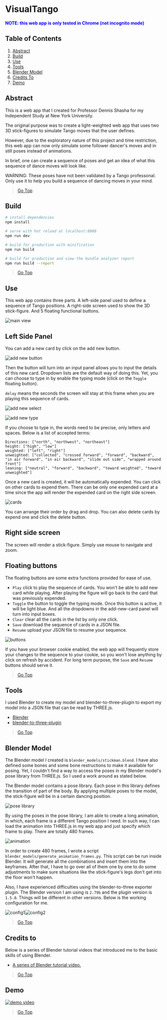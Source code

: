 VisualTango
===========

<span style="color:blue"><strong>NOTE: this web app is only tested in Chrome (not incognito mode)</strong></span>

## Table of Contents

1. [Abstract](#abstract)
2. [Build](#build)
3. [Use](#use)
4. [Tools](#tools)
5. [Blender Model](#blender-model)
6. [Credits To](#credits-to)
7. [Demo](#demo)

## Abstract

This is a web app that I created for Professor Dennis Shasha for my Independent Study at New York University.

The original purpose was to create a light-weighted web app that uses two 3D stick-figures to simulate Tango moves that the user defines.

However, due to the exploratory nature of this project and time restriction, this web app can now only simulate some follower dancer's moves and in still poses instead of animations.

In brief, one can create a sequence of poses and get an idea of what this sequence of dance moves will look like.

WARNING: These poses have not been validated by a Tango professonal. Only use it to help you build a sequence of dancing moves in your mind.

>[Go Top](#table-of-contents)

## Build

``` bash
# install dependencies
npm install

# serve with hot reload at localhost:8080
npm run dev

# build for production with minification
npm run build

# build for production and view the bundle analyzer report
npm run build --report
```

>[Go Top](#table-of-contents)

## Use

This web app contains three parts. A left-side panel used to define a sequence of Tango positions. A right-side screen used to show the 3D stick-figure. And 5 floating functional buttons.

![main view](images/main-view.png)

## Left Side Panel

  You can add a new card by click on the add new button.

  ![add new button](images/add-new-button.png)

  Then the button will turn into an input panel allows you to input the details of this new card. Dropdown lists are the default way of doing this. Yet, you can choose to type in by enable the typing mode (click on the `Toggle` floating button).

  `delay` means the seconds the screen will stay at this frame when you are playing this sequence of cards.

  ![add new select](images/add-new-select.png)

  ![add new type](images/add-new-type.png)

  If you choose to type in, the words need to be precise, only letters and spaces. Below is a list of accepted terms:
  ```
  Directions: ["north", "northwest", "northeast"]
  height: ["high", "low"]
  weighted: ["left", "right"]
  unweighted: ["collected", "crossed forward", "forward", "backward", "in air forward", "in air backward", "slide out side", "wrapped around front"]
  leaning: ["neutral", "forward", "backward", "toward weighted", "toward unweighted"]
  ```

  Once a new card is created, it will be automatically expended. You can click on other cards to expend them. There can be only one expended card at a time since the app will render the expended card on the right side screen.

  ![cards](images/cards.png)

  You can arrange their order by drag and drop. You can also delete cards by expend one and click the delete button.

## Right side screen

  The screen will render a stick-figure. Simply use mouse to navigate and zoom.

## Floating buttons

  The floating buttons are some extra functions provided for ease of use.
  - `Play` click to play the sequence of cards. You won't be able to add new card while playing. After playing the figure will go back to the card that was previously expended.
  - `Toggle` the button to toggle the typing mode. Once this button is active, it will be light blue. And all the dropdowns in the add-new-card panel will turn into input boxes.
  - `Clear` clear all the cards in the list by only one click.
  - `Save` download the sequence of cards in a JSON file.
  - `Resume` upload your JSON file to resume your sequence.

  ![buttons](images/buttons.png)

  If you have your browser cookie enabled, the web app will frequently store your changes to the sequence to your cookie, so you won't lose anything by click on refresh by accident. For long term purpose, the `Save` and `Resume` buttons should serve it.

>[Go Top](#table-of-contents)

## Tools

I used Blender to create my model and blender-to-three-plugin to export my model into a JSON file that can be read by THREE.js.

- [Blender](https://www.blender.org/)
- [blender-to-three-plugin](https://github.com/mrdoob/three.js/tree/master/utils/exporters/blender)

>[Go Top](#table-of-contents)

## Blender Model

The Blender model I created is `blender_models/stickman.blend`. I have also defined some bones and some bone restructions to make it available for posing. Yet, I couldn't find a way to access the poses in my Blender model's pose library from THREE.js. So I used a work around as stated below.

The Blender model contains a pose library. Each pose in this library defines the transition of part of the body. By applying multiple poses to the model, the stick-figure will be in a certain dancing position.

![pose library](images/pose-lib.png)

By using the poses in the pose library, I am able to create a long animation, in which, each frame is a different Tango position I need. In such way, I can load the animation into THREE.js in my web app and just specify which frame to play. There are totally 480 frames.

![animation](images/keyframes.png)

In order to create 480 frames, I wrote a script `blender_models/generate_animation_frames.py`. This script can be run inside Blender. It will generate all the combinations and insert them into the keyframes. After that, I have to go over all of them one by one to do some adjustments to make sure situations like the stick-figure's legs don't get into the floor won't happen.

Also, I have experienced difficulties using the blender-to-three exporter plugin. The Blender version I am using is `2.79b` and the plugin version is `1.5.0`. Things will be different in other versions. Below is the working configuration for me.

![config1](images/export-config1.png)![config2](images/export-config1.png)

>[Go Top](#table-of-contents)

## Credits to

Below is a series of Blender tutorial videos that introduced me to the basic skills of using Blender.

- [A series of Blender tutorial video.](http://blender.freemovies.co.uk/stickman/)

>[Go Top](#table-of-contents)

## Demo

[![demo video](https://img.youtube.com/vi/xO7WGC0fHp0/0.jpg)](https://www.youtube.com/watch?v=xO7WGC0fHp0)

>[Go Top](#table-of-contents)
